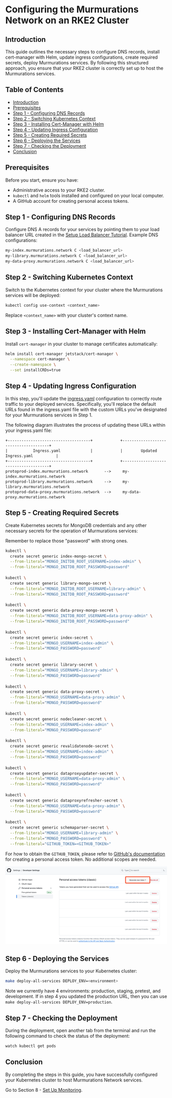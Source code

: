# Configuring the Murmurations Network on an RKE2 Cluster

## Introduction

This guide outlines the necessary steps to configure DNS records, install cert-manager with Helm, update ingress configurations, create required secrets, deploy Murmurations services. By following this structured approach, you ensure that your RKE2 cluster is correctly set up to host the Murmurations services.

## Table of Contents

- [Introduction](#introduction)
- [Prerequisites](#prerequisites)
- [Step 1 - Configuring DNS Records](#step-1---configuring-dns-records)
- [Step 2 - Switching Kubernetes Context](#step-2---switching-kubernetes-context)
- [Step 3 - Installing Cert-Manager with Helm](#step-3---installing-cert-manager-with-helm)
- [Step 4 - Updating Ingress Configuration](#step-4---updating-ingress-configuration)
- [Step 5 - Creating Required Secrets](#step-5---creating-required-secrets)
- [Step 6 - Deploying the Services](#step-6---deploying-the-services)
- [Step 7 - Checking the Deployment](#step-7---checking-the-deployment)
- [Conclusion](#conclusion)

## Prerequisites

Before you start, ensure you have:

- Administrative access to your RKE2 cluster.
- `kubectl` and `helm` tools installed and configured on your local computer.
- A GitHub account for creating personal access tokens.

## Step 1 - Configuring DNS Records

Configure DNS A records for your services by pointing them to your load balancer URL created in the [Setup Load Balancer Tutorial](../05-setup-lb/README.md). Example DNS configurations:

```bash
my-index.murmurations.network C <load_balancer_url>
my-library.murmurations.network C <load_balancer_url>
my-data-proxy.murmurations.network C <load_balancer_url>
```

## Step 2 - Switching Kubernetes Context

Switch to the Kubernetes context for your cluster where the Murmurations services will be deployed:

```bash
kubectl config use-context <context_name>
```

Replace `<context_name>` with your cluster's context name.

## Step 3 - Installing Cert-Manager with Helm

Install `cert-manager` in your cluster to manage certificates automatically:

```bash
helm install cert-manager jetstack/cert-manager \
  --namespace cert-manager \
  --create-namespace \
  --set installCRDs=true
```

## Step 4 - Updating Ingress Configuration

In this step, you'll update the [ingress.yaml](../../../charts/murmurations/charts/ingress/templates/ingress/ingress.yaml) configuration to correctly route traffic to your deployed services. Specifically, you'll replace the default URLs found in the ingress.yaml file with the custom URLs you've designated for your Murmurations services in Step 1.

The following diagram illustrates the process of updating these URLs within your ingress.yaml file:

```text
+------------------------------------+            +--------------------------------------+
|           Ingress.yaml             |            |        Updated Ingress.yaml          |
+------------------------------------+            +--------------------------------------+
protoprod-index.murmurations.network       -->     my-index.murmurations.network
protoprod-library.murmurations.network     -->     my-library.murmurations.network
protoprod-data-proxy.murmurations.network  -->     my-data-proxy.murmurations.network
```

## Step 5 - Creating Required Secrets

Create Kubernetes secrets for MongoDB credentials and any other necessary secrets for the operation of Murmurations services:

Remember to replace those "password" with strong ones.

```bash
kubectl \
  create secret generic index-mongo-secret \
  --from-literal="MONGO_INITDB_ROOT_USERNAME=index-admin" \
  --from-literal="MONGO_INITDB_ROOT_PASSWORD=password"

kubectl \
  create secret generic library-mongo-secret \
  --from-literal="MONGO_INITDB_ROOT_USERNAME=library-admin" \
  --from-literal="MONGO_INITDB_ROOT_PASSWORD=password"

kubectl \
  create secret generic data-proxy-mongo-secret \
  --from-literal="MONGO_INITDB_ROOT_USERNAME=data-proxy-admin" \
  --from-literal="MONGO_INITDB_ROOT_PASSWORD=password"

kubectl \
  create secret generic index-secret \
  --from-literal="MONGO_USERNAME=index-admin" \
  --from-literal="MONGO_PASSWORD=password"

kubectl \
  create secret generic library-secret \
  --from-literal="MONGO_USERNAME=library-admin" \
  --from-literal="MONGO_PASSWORD=password"

kubectl \
  create secret generic data-proxy-secret \
  --from-literal="MONGO_USERNAME=data-proxy-admin" \
  --from-literal="MONGO_PASSWORD=password"

kubectl \
  create secret generic nodecleaner-secret \
  --from-literal="MONGO_USERNAME=index-admin" \
  --from-literal="MONGO_PASSWORD=password"

kubectl \
  create secret generic revalidatenode-secret \
  --from-literal="MONGO_USERNAME=index-admin" \
  --from-literal="MONGO_PASSWORD=password"

kubectl \
  create secret generic dataproxyupdater-secret \
  --from-literal="MONGO_USERNAME=data-proxy-admin" \
  --from-literal="MONGO_PASSWORD=password"

kubectl \
  create secret generic dataproxyrefresher-secret \
  --from-literal="MONGO_USERNAME=data-proxy-admin" \
  --from-literal="MONGO_PASSWORD=password"

kubectl \
  create secret generic schemaparser-secret \
  --from-literal="MONGO_USERNAME=library-admin" \
  --from-literal="MONGO_PASSWORD=password" \
  --from-literal="GITHUB_TOKEN=<GITHUB_TOKEN>"
```

For how to obtain the `GITHUB_TOKEN`, please refer to [GitHub's documentation](https://docs.github.com/en/authentication/keeping-your-account-and-data-secure/creating-a-personal-access-token) for creating a personal access token. No additional scopes are needed.

![Personal Access Token](./assets/images/personal-access-token.png)

## Step 6 - Deploying the Services

Deploy the Murmurations services to your Kubernetes cluster:

```bash
make deploy-all-services DEPLOY_ENV=<environment>
```

Note we currently have 4 environments: production, staging, pretest, and development. If in step 4 you updated the production URL, then you can use `make deploy-all-services DEPLOY_ENV=production`.

## Step 7 - Checking the Deployment

During the deployment, open another tab from the terminal and run the following command to check the status of the deployment:

```bash
watch kubectl get pods
```

## Conclusion

By completing the steps in this guide, you have successfully configured your Kubernetes cluster to host Murmurations Network services.

Go to Section 8 - [Set Up Monitoring](../08-setup-monitoring/README.md).
